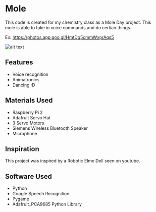 # Mole

This code is created for my chemistry class as a Mole Day project. This mole is able to take in voice commands and do certian things.

Ex:
https://photos.app.goo.gl/HmtDg5cmmWxprAqs5

![alt text](https://ibb.co/hvLnnf)

## Features
- Voice recognition
- Animatronics
- Dancing :D

## Materials Used
- Raspberry Pi 2
- Adafruit Servo Hat
- 3 Servo Motors
- Siemens Wireless Bluetooth Speaker
- Microphone
 
## Inspiration
This project was inspired by a Robotic Elmo Doll seen on youtube.
 
## Software Used
- Python
- Google Speech Recognition
- Pygame
- Adafruit_PCA9685 Python Library
